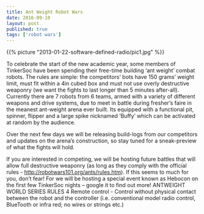 ```yaml
---
title: Ant Weight Robot Wars
date: 2016-09-10
layout: post
published: true
tags: ['robot wars']
---
```


{{% picture "2013-01-22-software-defined-radio/pic1.jpg" %}}

To celebrate the start of the new academic year, some members of TinkerSoc have
been spending their free-time building ‘ant weight’ combat robots. The rules are
simple: the competitors’ bots have 150 grams’ weight limit, must fit within a
4in cubed box and must not use overly destructive weaponry (we want the fights
to last longer than 5 minutes after-all). Currently there are 7 robots from 6
teams, armed with a variety of different weapons and drive systems, due to meet
in battle during fresher’s faire in the meanest ant-weight arena ever built. Its
equipped with a functional pit, spinner, flipper and a large spike nicknamed
‘Buffy’ which can be activated at random by the audience.

Over the next few days we will be releasing build-logs from our competitors and
updates on the arena’s construction, so stay tuned for a sneak-preview of what
the fights will hold.

If you are interested in competing, we will be hosting future battles that will
allow full destructive weaponry (as long as they comply with the official rules -
http://robotwars101.org/ants/rules.htm). If this seems to much for you, don’t
fear! For we will be hosting a special event known as Hebocon on the first few
TinkerSoc nights – google it to find out more! ANTWEIGHT WORLD SERIES RULES 4
Remote control - Control without physical contact between the robot and the
controller (i.e. conventional model radio control, BlueTooth or infra red; no
wires or strings etc.)
